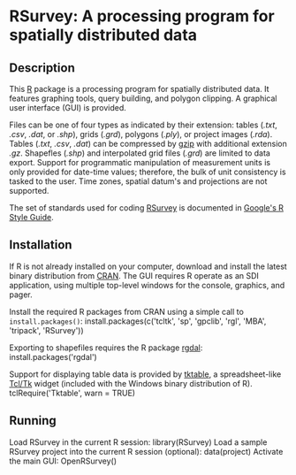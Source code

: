 RSurvey: A processing program for spatially distributed data
============================================================

Description
-----------

This [R](http://www.r-project.org/ "R") package is a processing program for
spatially distributed data. It features graphing tools, query building, and
polygon clipping. A graphical user interface (GUI) is provided.

Files can be one of four types as indicated by their extension: tables
(_.txt_, _.csv_, _.dat_, or _.shp_), grids (_.grd_), polygons (_.ply_), or
project images (_.rda_). Tables (_.txt_, _.csv_, _.dat_) can be compressed
by [gzip](http://www.gzip.org/ "gzip") with additional extension _.gz_.
Shapefles (_.shp_) and interpolated grid files (_.grd_) are limited to data
export. Support for programmatic manipulation of measurement units is only
provided for date-time values; therefore, the bulk of unit consistency is tasked
to the user. Time zones, spatial datum's and projections are not supported.

The set of standards used for coding
[RSurvey](http://cran.r-project.org/web/packages/RSurvey/index.html "RSurvey")
is documented in
[Google's R Style Guide](http://google-styleguide.googlecode.com/svn/trunk/google-r-style.html "Google's R Style Guide").

Installation
------------

If R is not already installed on your
computer, download and install the latest binary distribution from
[CRAN](http://cran.r-project.org/ "The Comprehensive R Archive Network").
The GUI requires R operate as an SDI application, using multiple
top-level windows for the console, graphics, and pager.

Install the required R packages from CRAN using a simple call to
`install.packages()`:
    install.packages(c('tcltk', 'sp', 'gpclib', 'rgl', 'MBA', 'tripack', 'RSurvey'))

Exporting to shapefiles requires the R package
[rgdal](http://cran.r-project.org/web/packages/rgdal/index.html "rgdal"):
    install.packages('rgdal')

Support for displaying table data is provided by
[tktable](http://tktable.sourceforge.net/ "tktable"),
a spreadsheet-like [Tcl/Tk](http://www.tcl.tk/ "Tcl/Tk") widget
(included with the Windows binary distribution of R).
    tclRequire('Tktable', warn = TRUE)

Running
-------

Load RSurvey in the current R session:
    library(RSurvey)
Load a sample RSurvey project into the current R session (optional):
    data(project)
Activate the main GUI:
    OpenRSurvey()

